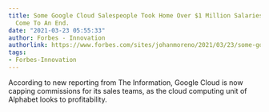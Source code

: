 ```yaml
---
title: Some Google Cloud Salespeople Took Home Over $1 Million Salaries. That May
  Come To An End.
date: "2021-03-23 05:55:33"
author: Forbes - Innovation
authorlink: https://www.forbes.com/sites/johanmoreno/2021/03/23/some-google-cloud-salespeople-took-home-over-1-million-salaries-that-may-come-to-an-end/
tags:
- Forbes-Innovation
---
```

According to new reporting from The Information, Google Cloud is now capping commissions for its sales teams, as the cloud computing unit of Alphabet looks to profitability.